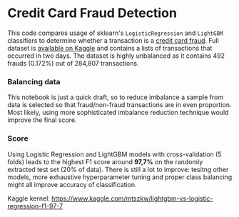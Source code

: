 # Credit Card Fraud Detection

This code compares usage of sklearn's `LogisticRegression` and `LightGBM` classifiers to determine whether a transaction is a [credit card fraud](https://en.wikipedia.org/wiki/Credit_card_fraud). Full dataset is [available on Kaggle](https://www.kaggle.com/mlg-ulb/creditcardfraud) and contains a lists of transactions that occurred in two days. The dataset is highly unbalanced as it contains 492 frauds (0.172%) out of 284,807 transactions.

### Balancing data
This notebook is just a quick draft, so to reduce imbalance a sample from data is selected so that fraud/non-fraud transactions are in even proportion. Most likely, using more sophisticated imbalance reduction technique would improve the final score.

### Score
Using Logistic Regression and LightGBM models with cross-validation (5 folds) leads to the highest F1 score around **97,7%** on the randomly extracted test set (20% of data). There is still a lot to improve: tesitng other models, more exhaustive hyperparameter tuning and proper class balancing might all improve accuracy of classification.

Kaggle kernel: https://www.kaggle.com/mtszkw/lightgbm-vs-logistic-regression-f1-97-7
